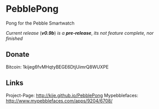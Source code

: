 PebblePong
==========

Pong for the Pebble Smartwatch

*Current release* (***v0.9b***) *is a* ***pre-release***, *its not feature complete, nor finished*

## Donate
Bitcoin: 1kijeg6fvMHqtyBEGE6DtjUimrQ8WUXPE


## Links
Project-Page: http://kije.github.io/PebblePong
Mypebblefaces: http://www.mypebblefaces.com/apps/9204/6708/

